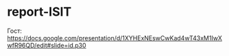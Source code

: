 # report-ISIT
Гост:
https://docs.google.com/presentation/d/1XYHExNEswCwKad4wT43xM1IwXwfR96QD/edit#slide=id.p30